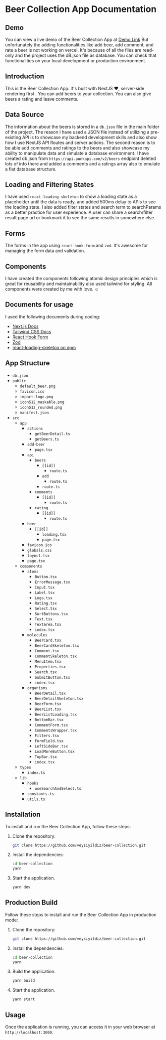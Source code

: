 # Beer Collection App Documentation

## Demo
You can view a live demo of the Beer Collection App at [Demo Link](https://beer-collection-sigma.vercel.app/) But unfortunately the adding functionalities like add beer, add comment, and rate a beer is not working on vercel. It's because of all the files are read-only and the project uses the dB.json file as database. You can check that functionalities on your local development or production environment. 

## Introduction
This is the Beer Collection App. It's built with NextJS ❤️, server-side rendering first . You can add beers to your collection. You can also give beers a rating and leave comments.

## Data Source
The information about the beers is stored in a `db.json` file in the main folder of the project. The reason I have used a JSON file instead of utilizing a pre-existing API is to showcase my backend development skills and also show how I use NextJS API Routes and server actions. The second reason is to be able add comments and ratings to the beers and also showcase my ability to manipulate data and simulate a database environment. I have created db.json from `https://api.punkapi.com/v2/beers` endpoint deleted lots of info there and added a comments and a ratings array also to emulate a flat database structure.

## Loading and Filtering States
I have used `react-loading-skeleton` to show a loading state as a placeholder until the data is ready, and added 500ms delay to APIs to see the loading state. I also added filter states and search term to searchParams as a better practice for user experience. A user can share a search/filter result page url or bookmark it to see the same results in somewhere else.

## Forms
The forms in the app using `react-hook-form` and `zod`. It's awesome for managing the form data and validation.

## Components
I have created the components following atomic design principles which is great for reusability and maintainability also used tailwind for styling. All components were created by me with love. ☺️

## Documents for usage
I used the following documents during coding:

- [Next.js Docs](https://nextjs.org/docs)
- [Tailwind CSS Docs](https://tailwindcss.com/docs/)
- [React Hook Form](https://react-hook-form.com/get-started)
- [Zod](https://zod.dev/)
- [react-loading-skeleton on npm](https://www.npmjs.com/package/react-loading-skeleton)

## App Structure
- `db.json`
- `public`
    - `default_beer.png`
    - `favicon.ico`
    - `impact-logo.png`
    - `icon512_maskable.png`
    - `icon512_rounded.png`
    - `manifest.json`
- `src`
    - `app`
        - `actions`
            - `getBeerDetail.ts`
            - `getBeers.ts`
        - `add-beer`
            - `page.tsx`
        - `api`
            - `beers`
                - `[[id]]`
                    - `route.ts`
                - `add`
                    - `route.ts`
                - `route.ts`
            - `comments`
                - `[[id]]`
                    - `route.ts`
            - `rating`
                - `[[id]]`
                    - `route.ts`
        - `beer`
            - `[[id]]`
                - `loading.tsx`
                - `page.tsx`
        - `favicon.ico`
        - `globals.css`
        - `layout.tsx`
        - `page.tsx`
    - `components`
        - `atoms`
            - `Button.tsx`
            - `ErrorMessage.tsx`
            - `Input.tsx`
            - `Label.tsx`
            - `Logo.tsx`
            - `Rating.tsx`
            - `Select.tsx`
            - `SortButtons.tsx`
            - `Text.tsx`
            - `Textarea.tsx`
            - `index.tsx`
        - `molecules`
            - `BeerCard.tsx`
            - `BeerCardSkeleton.tsx`
            - `Comment.tsx`
            - `CommentSkeleton.tsx`
            - `MenuItem.tsx`
            - `Properties.tsx`
            - `Search.tsx`
            - `SubmitButton.tsx`
            - `index.tsx`
        - `organisms`
            - `BeerDetail.tsx`
            - `BeerDetailSkeleton.tsx`
            - `BeerForm.tsx`
            - `BeerList.tsx`
            - `BeerListLoading.tsx`
            - `BottomBar.tsx`
            - `CommentForm.tsx`
            - `CommentsWrapper.tsx`
            - `Filters.tsx`
            - `FormField.tsx`
            - `LeftSideBar.tsx`
            - `LoadMoreButton.tsx`
            - `TopBar.tsx`
            - `index.tsx`
    - `types`
        - `index.ts`
    - `lib`
        - `hooks`
            - `useSearchAndSelect.ts`
        - `constants.ts`
        - `utils.ts`

## Installation
To install and run the Beer Collection App, follow these steps:

1. Clone the repository:
    ```bash
    git clone https://github.com/veysiyildiz/beer-collection.git
    ```

2. Install the dependencies:
    ```bash
    cd beer-collection
    yarn
    ```

3. Start the application.
    ```bash
    yarn dev
    ```

## Production Build
Follow these steps to install and run the Beer Collection App in production mode:

1. Clone the repository:
    ```bash
    git clone https://github.com/veysiyildiz/beer-collection.git
    ```

2. Install the dependencies:
    ```bash
    cd beer-collection
    yarn
    ```

3. Build the application.
    ```bash
    yarn build
    ```

4. Start the application.
    ```bash
    yarn start
    ```

## Usage
Once the application is running, you can access it in your web browser at `http://localhost:3000`.
